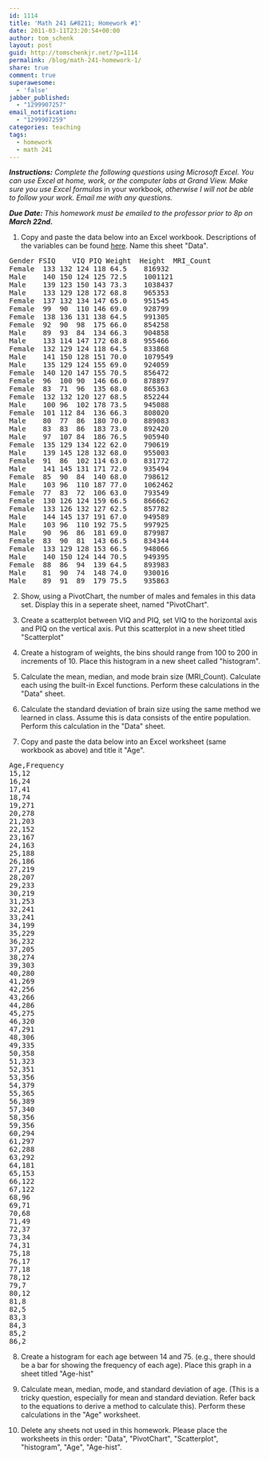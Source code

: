 ```yaml
---
id: 1114
title: 'Math 241 &#8211; Homework #1'
date: 2011-03-11T23:20:54+00:00
author: tom_schenk
layout: post
guid: http://tomschenkjr.net/?p=1114
permalink: /blog/math-241-homework-1/
share: true
comment: true
superawesome:
  - 'false'
jabber_published:
  - "1299907257"
email_notification:
  - "1299907259"
categories: teaching 
tags:
  - homework
  - math 241
---
```

<!--more--><em><strong>Instructions:</strong> Complete the following questions using Microsoft Excel. You can use Excel at home, work, or the computer labs at Grand View. Make sure you use Excel formulas </em>in your workbook<em>, otherwise I will not be able to follow your work. Email me with any questions.
</em>

<strong><em> Due Date: </em></strong><em>This homework must be emailed to the professor prior to 8p on </em><strong><em>March 22nd.</em></strong>

1. Copy and paste the data below into an Excel workbook. Descriptions of the variables can be found <a href="http://lib.stat.cmu.edu/DASL/Datafiles/Brainsize.html">here</a>. Name this sheet "Data".
<pre>Gender	FSIQ	VIQ	PIQ	Weight	Height	MRI_Count
Female	133	132	124	118	64.5	816932
Male	140	150	124	125	72.5	1001121
Male	139	123	150	143	73.3	1038437
Male	133	129	128	172	68.8	965353
Female	137	132	134	147	65.0	951545
Female	99	90	110	146	69.0	928799
Female	138	136	131	138	64.5	991305
Female	92	90	98	175	66.0	854258
Male	89	93	84	134	66.3	904858
Male	133	114	147	172	68.8	955466
Female	132	129	124	118	64.5	833868
Male	141	150	128	151	70.0	1079549
Male	135	129	124	155	69.0	924059
Female	140	120	147	155	70.5	856472
Female	96	100	90	146	66.0	878897
Female	83	71	96	135	68.0	865363
Female	132	132	120	127	68.5	852244
Male	100	96	102	178	73.5	945088
Female	101	112	84	136	66.3	808020
Male	80	77	86	180	70.0	889083
Male	83	83	86	183	73.0	892420
Male	97	107	84	186	76.5	905940
Female	135	129	134	122	62.0	790619
Male	139	145	128	132	68.0	955003
Female	91	86	102	114	63.0	831772
Male	141	145	131	171	72.0	935494
Female	85	90	84	140	68.0	798612
Male	103	96	110	187	77.0	1062462
Female	77	83	72	106	63.0	793549
Female	130	126	124	159	66.5	866662
Female	133	126	132	127	62.5	857782
Male	144	145	137	191	67.0	949589
Male	103	96	110	192	75.5	997925
Male	90	96	86	181	69.0	879987
Female	83	90	81	143	66.5	834344
Female	133	129	128	153	66.5	948066
Male	140	150	124	144	70.5	949395
Female	88	86	94	139	64.5	893983
Male	81	90	74	148	74.0	930016
Male	89	91	89	179	75.5	935863</pre>
2. Show, using a PivotChart, the number of males and females in this data set. Display this in a seperate sheet, named "PivotChart".

3. Create a scatterplot between VIQ and PIQ, set VIQ to the horizontal axis and PIQ on the vertical axis. Put this scatterplot in a new sheet titled "Scatterplot"

4. Create a histogram of weights, the bins should range from 100 to 200 in increments of 10. Place this histogram in a new sheet called "histogram".

5. Calculate the mean, median, and mode brain size (MRI_Count). Calculate each using the built-in Excel functions. Perform these calculations in the "Data" sheet.

6. Calculate the standard deviation of brain size using the same method we learned in class. Assume this is data consists of the entire population. Perform this calculation in the "Data" sheet.

7. Copy and paste the data below into an Excel worksheet (same workbook as above) and title it "Age".
<pre>Age,Frequency
15,12
16,24
17,41
18,74
19,271
20,278
21,203
22,152
23,167
24,163
25,188
26,186
27,219
28,207
29,233
30,219
31,253
32,241
33,241
34,199
35,229
36,232
37,205
38,274
39,303
40,280
41,269
42,256
43,266
44,286
45,275
46,320
47,291
48,306
49,335
50,358
51,323
52,351
53,356
54,379
55,365
56,389
57,340
58,356
59,356
60,294
61,297
62,288
63,292
64,181
65,153
66,122
67,122
68,96
69,71
70,68
71,49
72,37
73,34
74,31
75,18
76,17
77,18
78,12
79,7
80,12
81,8
82,5
83,3
84,3
85,2
86,2</pre>
8. Create a histogram for each age between 14 and 75. (e.g., there should be a bar for showing the frequency of each age). Place this graph in a sheet titled "Age-hist"

9. Calculate mean, median, mode, and standard deviation of age. (This is a tricky question, especially for mean and standard deviation. Refer back to the equations to derive a method to calculate this). Perform these calculations in the "Age" worksheet.

10. Delete any sheets not used in this homework. Please place the worksheets in this order: "Data", "PivotChart", "Scatterplot", "histogram", "Age", "Age-hist".